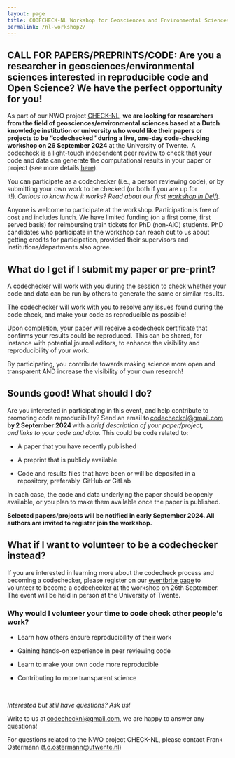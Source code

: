 ```yaml
---
layout: page
title: CODECHECK-NL Workshop for Geosciences and Environmental Sciences
permalink: /nl-workshop2/
---
```


## CALL FOR PAPERS/PREPRINTS/CODE: Are you a researcher in geosciences/environmental sciences interested in reproducible code and Open Science? We have the perfect opportunity for you! 

As part of our NWO project [CHECK-NL](https://codecheck.org.uk/nl), **we are looking for researchers from the field of geosciences/environmental sciences based at a Dutch knowledge institution or university who would like their papers or projects to be “codechecked” during a live, one-day code-checking workshop on 26 September 2024** at the University of Twente.  A codecheck is a light-touch independent peer review to check that your code and data can generate the computational results in your paper or project (see more details [here](https://codecheck.org.uk/process/)).  

 

You can participate as a codechecker (i.e., a person reviewing code), or by submitting your own work to be checked (or both if you are up for it!). *Curious to know how it works? Read about our first [workshop in Delft](https://codecheck.org.uk/nl-workshop1/).* 

 

Anyone is welcome to participate at the workshop. Participation is free of cost and includes lunch. We have limited funding (on a first come, first served basis) for reimbursing train tickets for PhD (non-AiO) students. PhD candidates who participate in the workshop can reach out to us about getting credits for participation, provided their supervisors and institutions/departments also agree.
 


## What do I get if I submit my paper or pre-print?   

A codechecker will work with you during the session to check whether your code and data can be run by others to generate the same or similar results.   

The codechecker will work with you to resolve any issues found during the code check, and make your code as reproducible as possible!   

Upon completion, your paper will receive a codecheck certificate that confirms your results could be reproduced.  This can be shared, for instance with potential journal editors, to enhance the visibility and reproducibility of your work.    

By participating, you contribute towards making science more open and transparent AND increase the visibility of your own research!   

 
## Sounds good! What should I do?   

Are you interested in participating in this event, and help contribute to promoting code reproducibility? Send an email to codechecknl@gmail.com **by 2 September 2024** with a *brief description of your paper/project, and links to your code and data*. This could be code related to:   

- A paper that you have recently published   

- A preprint that is publicly available   

- Code and results files that have been or will be deposited in a repository, preferably  GitHub or GitLab   

In each case, the code and data underlying the paper should be openly available, or you plan to make them available once the paper is published.  



**Selected papers/projects will be notified in early September 2024. All authors are invited to register join the workshop.**   



## What if I want to volunteer to be a codechecker instead?  

 
If you are interested in learning more about the codecheck process and becoming a codechecker, please register on our [eventbrite page](https://www.eventbrite.nl/e/codecheck-workshop-for-the-geosciences-and-environmental-sciences-tickets-945474348227?aff=oddtdtcreator) to volunteer to become a codechecker at the workshop on 26th September. The event will be held in person at the University of Twente.

### Why would I volunteer your time to code check other people's work?  

- Learn how others ensure reproducibility of their work   

- Gaining hands-on experience in peer reviewing code

- Learn to make your own code more reproducible

- Contributing to more transparent science  

  

*Interested but still have questions? Ask us!*  

Write to us at codechecknl@gmail.com, we are happy to answer any questions!  

For questions related to the NWO project CHECK-NL, please contact Frank Ostermann (f.o.ostermann@utwente.nl)
  
